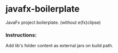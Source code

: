 # javafx-boilerplate
JavaFx project boilerplate. (without e(fx)clipse)

### Instructions:
Add lib's folder content as external jars on build path.
